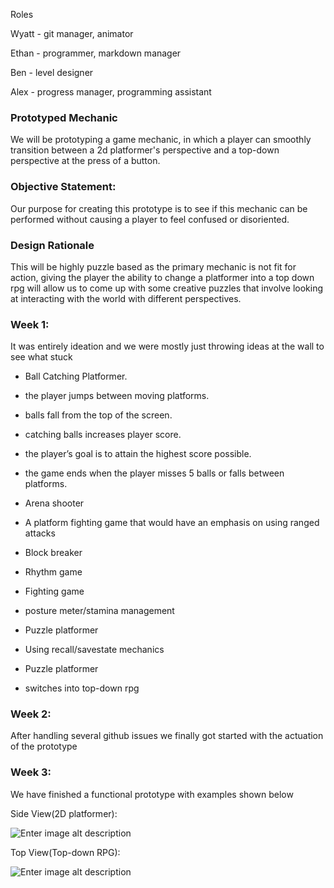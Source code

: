 Roles

Wyatt - git manager, animator

Ethan - programmer, markdown manager

Ben - level designer

Alex - progress manager, programming assistant

### Prototyped Mechanic

We will be prototyping a game mechanic, in which a player can smoothly transition between a 2d platformer's perspective and a top-down perspective at the press of a button.

### Objective Statement:

Our purpose for creating this prototype is to see if this mechanic can be performed without causing a player to feel confused or disoriented.

### Design Rationale

This will be highly puzzle based as the primary mechanic is not fit for action, giving the player the ability to change a platformer into a top down rpg will allow us to come up with some creative puzzles that involve looking at interacting with the world with different perspectives.

### Week 1:

It was entirely ideation and we were mostly just throwing ideas at the wall to see what stuck

- Ball Catching Platformer.

- the player jumps between moving platforms.

- balls fall from the top of the screen.

- catching balls increases player score.

- the player’s goal is to attain the highest score possible.

- the game ends when the player misses 5 balls or falls between platforms.

- Arena shooter

- A platform fighting game that would have an emphasis on using ranged attacks

- Block breaker

- Rhythm game

- Fighting game

- posture meter/stamina management

- Puzzle platformer

- Using recall/savestate mechanics

- Puzzle platformer

- switches into top-down rpg

### Week 2:

After handling several github issues we finally got started with the actuation of the prototype

### Week 3:

We have finished a functional prototype with examples shown below

Side View(2D platformer):

![Enter image alt description](Images/VzL_Image_1.png)

Top View(Top-down RPG):

![Enter image alt description](Images/sNq_Image_2.png)

